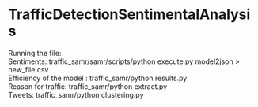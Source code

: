 # TrafficDetectionSentimentalAnalysis
Running the file:<br>
Sentiments: traffic_samr/samr/scripts/python execute.py model2json > new_file.csv<br>
Efficiency of the model : traffic_samr/python results.py<br>
Reason for traffic: traffic_samr/python extract.py<br>
Tweets: traffic_samr/python clustering.py
